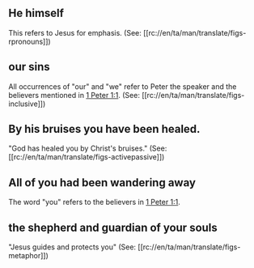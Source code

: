 ## He himself ##

This refers to Jesus for emphasis. (See: [[rc://en/ta/man/translate/figs-rpronouns]])

## our sins ##

All occurrences of "our" and "we" refer to Peter the speaker and the believers mentioned in [1 Peter 1:1](../01/01.md). (See: [[rc://en/ta/man/translate/figs-inclusive]])

## By his bruises you have been healed. ##

"God has healed you by Christ's bruises." (See: [[rc://en/ta/man/translate/figs-activepassive]])

## All of you had been wandering away ##

The word "you" refers to the believers in [1 Peter 1:1](../01/01.md).

## the shepherd and guardian of your souls ##

"Jesus guides and protects you" (See: [[rc://en/ta/man/translate/figs-metaphor]])